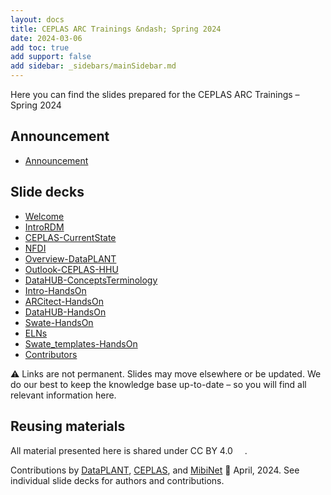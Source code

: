 ```yaml
---
layout: docs
title: CEPLAS ARC Trainings &ndash; Spring 2024
date: 2024-03-06
add toc: true
add support: false
add sidebar: _sidebars/mainSidebar.md
---
```


Here you can find the slides prepared for the CEPLAS ARC Trainings &ndash; Spring 2024

## Announcement

- <a href=./announcement.html target=_blank>Announcement</a>

## Slide decks

<!-- linked-slides -->
- <a href=./00-Welcome.html target=_blank>Welcome</a>
- <a href=./03-IntroRDM.html target=_blank>IntroRDM</a>
- <a href=./04-CEPLAS-CurrentState.html target=_blank>CEPLAS-CurrentState</a>
- <a href=./05-NFDI.html target=_blank>NFDI</a>
- <a href=./10-Overview-DataPLANT.html target=_blank>Overview-DataPLANT</a>
- <a href=./15-Outlook-CEPLAS-HHU.html target=_blank>Outlook-CEPLAS-HHU</a>
- <a href=./22-DataHUB-ConceptsTerminology.html target=_blank>DataHUB-ConceptsTerminology</a>
- <a href=./50-Intro-HandsOn.html target=_blank>Intro-HandsOn</a>
- <a href=./60-ARCitect-HandsOn.html target=_blank>ARCitect-HandsOn</a>
- <a href=./70-DataHUB-HandsOn.html target=_blank>DataHUB-HandsOn</a>
- <a href=./80-Swate-HandsOn.html target=_blank>Swate-HandsOn</a>
- <a href=./91-ELNs.html target=_blank>ELNs</a>
- <a href=./95-Swate_templates-HandsOn.html target=_blank>Swate_templates-HandsOn</a>
- <a href=./99-Contributors.html target=_blank>Contributors</a>
<!-- linked-slides -->

:warning: Links are not permanent. Slides may move elsewhere or be updated. We do our best to keep the knowledge base up-to-date &ndash; so you will find all relevant information here.

## Reusing materials

All material presented here is shared under CC BY 4.0 <a href="https://creativecommons.org/licenses/by/4.0/"><img src="https://mirrors.creativecommons.org/presskit/buttons/88x31/svg/by.svg" style="height:15px"></a>.

Contributions by [DataPLANT](https://nfdi4plants.org/), [CEPLAS](https://ceplas.eu), and [MibiNet](https://www.sfb1535.hhu.de/) 📆 April, 2024. See individual slide decks for authors and contributions.
